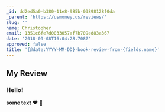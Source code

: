 ```yaml
---
_id: dd2ed5a0-b380-11e8-985b-03898128f0da
_parent: 'https://usmoney.us/reviews/'
slug: ''
name: Christopher
email: 1351c6fe7d0033057af7b709ed83a367
date: '2018-09-08T16:04:28.708Z'
approved: false
title: '{@date:YYYY-MM-DD}-book-review-from-{fields.name}'
---
```

## My Review
### Hello!
**some text**
:heart:
:wave:
